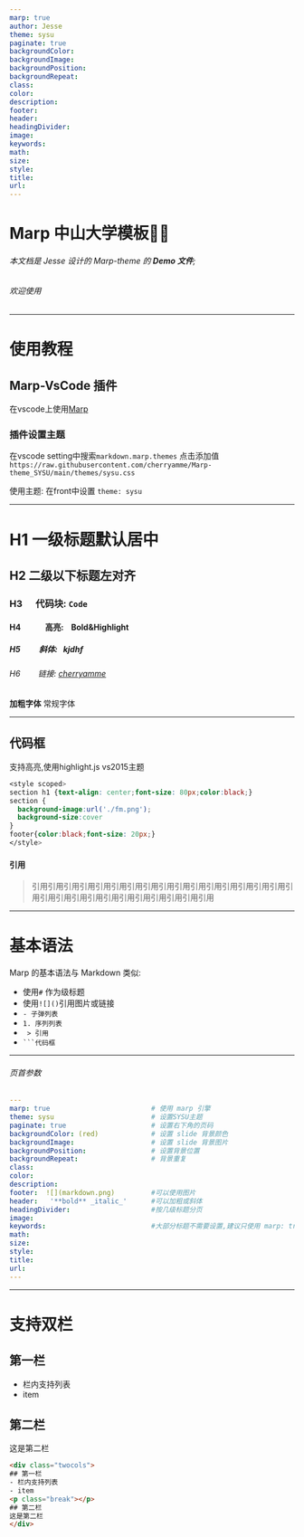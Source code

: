 ```yaml
---
marp: true
author: Jesse
theme: sysu
paginate: true
backgroundColor: 
backgroundImage: 
backgroundPosition:
backgroundRepeat: 
class: 
color: 
description: 
footer: 
header: 
headingDivider: 
image: 
keywords: 
math: 
size:
style: 
title:
url: 
---
```



# Marp 中山大学模板🎈🎃

###### 本文档是 Jesse 设计的 Marp-theme 的 **Demo 文件**;
###### 欢迎使用


---
# 使用教程
## Marp-VsCode 插件
在vscode上使用[Marp](https://marp.app/)
### 插件设置主题
在vscode setting中搜索`markdown.marp.themes`
点击添加值
`https://raw.githubusercontent.com/cherryamme/Marp-theme_SYSU/main/themes/sysu.css`

使用主题:   在front中设置  `theme: sysu`


---
# H1 一级标题默认居中
## H2  二级以下标题左对齐
### H3   &nbsp;&nbsp;&nbsp;&nbsp;  代码块: `Code`
#### H4  &nbsp;&nbsp;&nbsp;&nbsp;&nbsp;&nbsp;&nbsp;&nbsp;&nbsp;&nbsp;&nbsp;&nbsp;高亮:&nbsp;&nbsp;&nbsp;&nbsp;**Bold&Highlight**
##### H5  &nbsp;&nbsp;&nbsp;&nbsp;&nbsp;&nbsp;&nbsp;&nbsp;&nbsp;斜体:&nbsp;&nbsp;&nbsp;*kjdhf*
###### H6  &nbsp;&nbsp;&nbsp;&nbsp;&nbsp;&nbsp; 链接: [cherryamme](https://cherryamme.com)

**加粗字体** 常规字体

---

## 代码框

  支持高亮,使用highlight.js vs2015主题
```css
<style scoped>
section h1 {text-align: center;font-size: 80px;color:black;}
section {
  background-image:url('./fm.png');
  background-size:cover
}
footer{color:black;font-size: 20px;} 
</style>
```

#### 引用

> 引用引用引用引用引用引用引用引用引用引用引用引用引用引用引用引用引用引用引用引用引用引用引用引用引用引用引用引用



---

# 基本语法
Marp 的基本语法与 Markdown 类似:
- 使用`#` 作为级标题
- 使用`![]()`引用图片或链接
- `- 子弹列表`
- `1. 序列列表`
- ` > 引用`
- ` ```代码框 `

---

###### 页首参数

```yaml
---
marp: true                         # 使用 marp 引擎
theme: sysu                        # 设置SYSU主题
paginate: true                     # 设置右下角的页码
backgroundColor: (red)             # 设置 slide 背景颜色
backgroundImage:                   # 设置 slide 背景图片
backgroundPosition:                # 设置背景位置
backgroundRepeat:                  # 背景重复
class:                             
color:                             
description:                       
footer:  ![](markdown.png)         #可以使用图片
header:   '**bold** _italic_'      #可以加粗或斜体
headingDivider:                    #按几级标题分页
image:                  
keywords:                          #大部分标题不需要设置,建议只使用 marp: true 和 theme: sysu
math:                   
size:                   
style:                  
title:                  
url:                    
---
```

---
# 支持双栏
<div class="twocols">

## 第一栏
- 栏内支持列表
- item
<p class="break"></p>

## 第二栏
这是第二栏
</div>




```html
<div class="twocols">
## 第一栏
- 栏内支持列表
- item
<p class="break"></p>
## 第二栏
这是第二栏
</div>
```